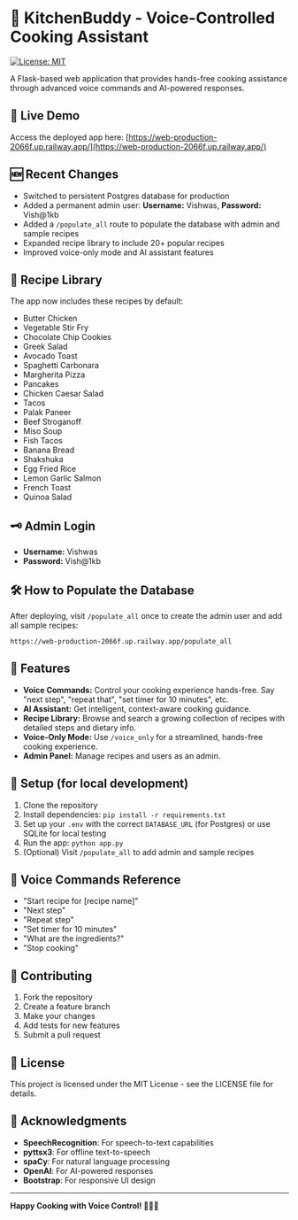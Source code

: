 # 🍳 KitchenBuddy - Voice-Controlled Cooking Assistant

[![License: MIT](https://img.shields.io/badge/License-MIT-yellow.svg)](https://opensource.org/licenses/MIT)

A Flask-based web application that provides hands-free cooking assistance through advanced voice commands and AI-powered responses.

## 🚀 Live Demo

Access the deployed app here: [https://web-production-2066f.up.railway.app/](https://web-production-2066f.up.railway.app/)

## 🆕 Recent Changes
- Switched to persistent Postgres database for production
- Added a permanent admin user: **Username:** Vishwas, **Password:** Vish@1kb
- Added a `/populate_all` route to populate the database with admin and sample recipes
- Expanded recipe library to include 20+ popular recipes
- Improved voice-only mode and AI assistant features

## 🥗 Recipe Library
The app now includes these recipes by default:
- Butter Chicken
- Vegetable Stir Fry
- Chocolate Chip Cookies
- Greek Salad
- Avocado Toast
- Spaghetti Carbonara
- Margherita Pizza
- Pancakes
- Chicken Caesar Salad
- Tacos
- Palak Paneer
- Beef Stroganoff
- Miso Soup
- Fish Tacos
- Banana Bread
- Shakshuka
- Egg Fried Rice
- Lemon Garlic Salmon
- French Toast
- Quinoa Salad

## 🗝️ Admin Login
- **Username:** Vishwas
- **Password:** Vish@1kb

## 🛠️ How to Populate the Database
After deploying, visit `/populate_all` once to create the admin user and add all sample recipes:
```
https://web-production-2066f.up.railway.app/populate_all
```

## 🔑 Features
- **Voice Commands:** Control your cooking experience hands-free. Say "next step", "repeat that", "set timer for 10 minutes", etc.
- **AI Assistant:** Get intelligent, context-aware cooking guidance.
- **Recipe Library:** Browse and search a growing collection of recipes with detailed steps and dietary info.
- **Voice-Only Mode:** Use `/voice_only` for a streamlined, hands-free cooking experience.
- **Admin Panel:** Manage recipes and users as an admin.

## 📝 Setup (for local development)
1. Clone the repository
2. Install dependencies: `pip install -r requirements.txt`
3. Set up your `.env` with the correct `DATABASE_URL` (for Postgres) or use SQLite for local testing
4. Run the app: `python app.py`
5. (Optional) Visit `/populate_all` to add admin and sample recipes

## 🎤 Voice Commands Reference
- "Start recipe for [recipe name]"
- "Next step"
- "Repeat step"
- "Set timer for 10 minutes"
- "What are the ingredients?"
- "Stop cooking"

## 🤝 Contributing
1. Fork the repository
2. Create a feature branch
3. Make your changes
4. Add tests for new features
5. Submit a pull request

## 📄 License
This project is licensed under the MIT License - see the LICENSE file for details.

## 🙏 Acknowledgments

- **SpeechRecognition**: For speech-to-text capabilities
- **pyttsx3**: For offline text-to-speech
- **spaCy**: For natural language processing
- **OpenAI**: For AI-powered responses
- **Bootstrap**: For responsive UI design

---

**Happy Cooking with Voice Control! 🎤👨‍🍳** 